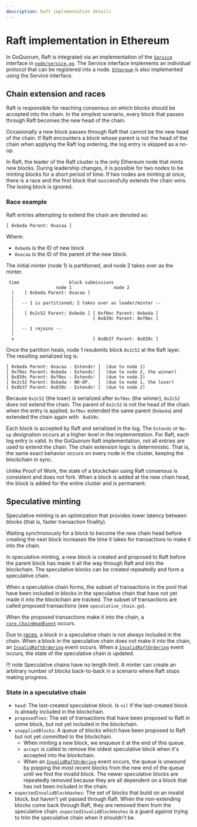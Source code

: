 ```yaml
---
description: Raft implementation details
---
```


# Raft implementation in Ethereum

In GoQuorum, Raft is integrated via an implementation of the
[`Service`](https://godoc.org/github.com/ConsenSys/quorum/node#Service) interface in
[`node/service.go`](https://github.com/ConsenSys/quorum/blob/master/node/service.go). The Service 
interface implements an individual protocol that can be registered into a node. [`Ethereum`](https://godoc.org/github.com/ConsenSys/quorum/eth#Ethereum)
is also implemented using the Service interface. 

## Chain extension and races

Raft is responsible for reaching consensus on which blocks should be accepted into the chain. In the
simplest scenario, every block that passes through Raft becomes the new head of the chain.

Occasionally a new block passes through Raft that
cannot be the new head of the chain. If Raft encounters a block whose parent is not the
head of the chain when applying the Raft log ordering, the log entry is skipped as a no-op.

In Raft, the leader of the Raft cluster is the only Ethereum node that mints new blocks. 
During leadership changes, it is possible for two nodes to be minting blocks for a short period of time. 
If two nodes are minting at once, there is a race and the first block that successfully extends the
chain wins. The losing block is ignored.

### Race example

Raft entries attempting to extend the chain are denoted as:

`[ 0xbeda Parent: 0xacaa ]`

Where:
 
* `0xbeda` is the ID of new block
* `0xacaa` is the ID of the parent of the new block. 

The initial minter (node 1) is partitioned, and node 2 takes over as the minter.

```text
 time                   block submissions
                   node 1                node 2
  |    [ 0xbeda Parent: 0xacaa ]
  |
  |   -- 1 is partitioned; 2 takes over as leader/minter --
  |
  |    [ 0x2c52 Parent: 0xbeda ] [ 0xf0ec Parent: 0xbeda ]
  |                              [ 0x839c Parent: 0xf0ec ]
  |
  |   -- 1 rejoins --
  |
  v                              [ 0x8b37 Parent: 0x839c ]
```

Once the partition heals, node 1 resubmits block `0x2c52` at the Raft layer. The resulting serialized
log is:

```text
[ 0xbeda Parent: 0xacaa - Extends! ]  (due to node 1)
[ 0xf0ec Parent: 0xbeda - Extends! ]  (due to node 2, the winner)
[ 0x839c Parent: 0xf0ec - Extends! ]  (due to node 2)
[ 0x2c52 Parent: 0xbeda - NO-OP.   ]  (due to node 1, the loser)
[ 0x8b37 Parent: 0x839c - Extends! ]  (due to node 2)
```

Because `0x2c52` (the loser) is serialized after `0xf0ec` (the winner), `0x2c52` does not extend the
chain. The parent of `0x2c52` is not the head of the chain when the entry is applied. `0xf0ec`
extended the same parent (`0xbeda`) and extended the chain again with ` 0x839c`. 

Each block is accepted by Raft and serialized in the log. The `Extends` or `No-op`
designation occurs at a higher level in the implementation. For Raft, each log entry
is valid. In the GoQuorum Raft implementation, not all entries are used to extend the chain. 
The chain extension logic is deterministic. That is, the same exact behavior occurs on
every node in the cluster, keeping the blockchain in sync.

Unlike Proof of Work, the state of a blockchain using Raft consensus is consistent and does not fork.
When a block is added at the new chain head, the block is added for the entire cluster and is permanent.

## Speculative minting

Speculative minting is an optimization that provides lower latency between blocks (that is, faster
transaction finality).

Waiting synchronously for a block to become the new chain head before creating the next
block increases the time it takes for transactions to make it into the chain.

In speculative minting, a new block is created and proposed to Raft before the parent block
has made it all the way through Raft and into the blockchain. The speculative blocks
can be created repeatedly and form a speculative chain.

When a speculative chain forms, the subset of transactions in the pool that have been included in blocks
in the speculative chain that have not yet made it into the blockchain are tracked. The subset of transactions
are called proposed transactions (see `speculative_chain.go`). 
 
When the proposed transactions make it into the chain, a [`core.ChainHeadEvent`](https://godoc.org/github.com/ConsenSys/quorum/core#ChainHeadEvent)
occurs. 

Due to [races](#race-example), a block in a speculative chain is not always included in the chain. When
a block in the speculative chain does not make it into the chain, an
[`InvalidRaftOrdering`](https://godoc.org/github.com/ConsenSys/quorum/raft#InvalidRaftOrdering) event
occurs. When a [`InvalidRaftOrdering`](https://godoc.org/github.com/ConsenSys/quorum/raft#InvalidRaftOrdering) event
occurs, the state of the speculative chain is updated.

!!! note
    Speculative chains have no length limit. A minter can create an arbitrary number of blocks back-to-back in a
    scenario where Raft stops making progress.

### State in a speculative chain

- `head`: The last-created speculative block. Is `nil` if the last-created block is already included in the blockchain.
- `proposedTxes`: The set of transactions that have been proposed to Raft in some block, but not yet included in the blockchain.
- `unappliedBlocks`: A queue of blocks which have been proposed to Raft but not yet committed to the blockchain.
    - When minting a new block, we enqueue it at the end of this queue.
    - `accept` is called to remove the oldest speculative block when it's accepted into the blockchain.
    - When an [`InvalidRaftOrdering`](https://godoc.org/github.com/ConsenSys/quorum/raft#InvalidRaftOrdering) event
    occurs, the queue is unwound by popping the most recent blocks from the new end of the queue until we find the invalid block. 
    The newer speculative blocks are repeatedly removed because they are all dependent on a block that
    has not been included in the chain.
- `expectedInvalidBlockHashes`: The set of blocks that build on an invalid block, but haven't yet passed
through Raft. When the non-extending blocks come back through Raft, they are removed them from the
speculative chain. `expectedInvalidBlockHashes` is a guard against trying to trim the speculative chain
when it shouldn't be.

